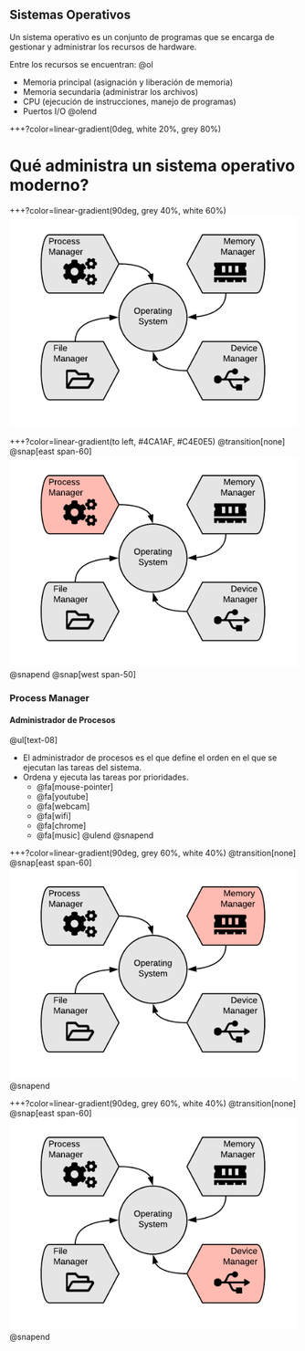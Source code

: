 ## Sistemas Operativos

Un sistema operativo es un conjunto de programas que se encarga de gestionar y administrar los recursos de hardware.

Entre los recursos se encuentran:
@ol
* Memoria principal (asignación y liberación de memoria)
* Memoria secundaria (administrar los archivos)
* CPU (ejecución de instrucciones, manejo de programas)
* Puertos I/O
@olend

+++?color=linear-gradient(0deg, white 20%, grey 80%) 
# Qué administra un sistema operativo moderno?

+++?color=linear-gradient(90deg, grey 40%, white 60%)
![](assets/img/OS_AllManagers.png)

+++?color=linear-gradient(to left, #4CA1AF, #C4E0E5)
@transition[none]
@snap[east span-60]
![](assets/img/OS_ProcessManager.png)
@snapend
@snap[west span-50]
### Process Manager
#### Administrador de Procesos
@ul[text-08]
* El administrador de procesos es el que define el orden en el que se ejecutan las tareas del sistema.
* Ordena y ejecuta las tareas por prioridades.
    * @fa[mouse-pointer]
    * @fa[youtube]
    * @fa[webcam]
    * @fa[wifi]
    * @fa[chrome]
    * @fa[music] 
@ulend
@snapend

+++?color=linear-gradient(90deg, grey 60%, white 40%)
@transition[none]
@snap[east span-60]
![](assets/img/OS_MemoryManager.png)
@snapend

+++?color=linear-gradient(90deg, grey 60%, white 40%)
@transition[none]
@snap[east span-60]
![](assets/img/OS_DeviceManager.png)
@snapend